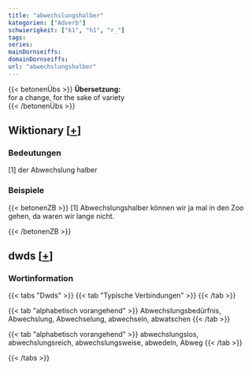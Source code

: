 ```yaml
---
title: "abwechslungshalber"
kategorien: ["Adverb"]
schwierigkeit: ["k1", "h1", "r_"]
tags:
series:
mainDornseiffs:
domainDornseiffs:
url: "abwechslungshalber"
---
```


{{< betonenÜbs >}}
**Übersetzung:**  
for a change, for the sake of variety  
{{< /betonenÜbs >}}

## Wiktionary [[+](https://de.wiktionary.org/wiki/abwechslungshalber)]

### Bedeutungen
[1] der Abwechslung halber  

### Beispiele
{{< betonenZB >}}
[1] Abwechslungshalber können wir ja mal in den Zoo gehen, da waren wir lange nicht.  

{{< /betonenZB >}}


## dwds [[+](https://www.dwds.de/wb/abwechslungshalber)]

### Wortinformation
{{< tabs "Dwds" >}}
{{< tab "Typische Verbindungen" >}}
{{< /tab >}}

{{< tab "alphabetisch vorangehend" >}}
Abwechslungsbedürfnis, Abwechslung, Abwechselung, abwechseln, abwatschen
{{< /tab >}}

{{< tab "alphabetisch vorangehend" >}}
abwechslungslos, abwechslungsreich, abwechslungsweise, abwedeln, Abweg
{{< /tab >}}

{{< /tabs >}}

